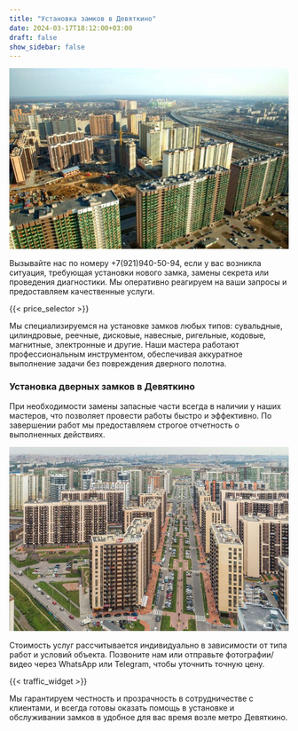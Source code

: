 ```yaml
---
title: "Установка замков в Девяткино"
date: 2024-03-17T18:12:00+03:00 
draft: false 
show_sidebar: false
---
```


![Установка замков в Девяткино](Devyatkino1.jpg)

Вызывайте нас по номеру +7(921)940-50-94, если у вас возникла ситуация, требующая установки нового замка, замены секрета или проведения диагностики. Мы оперативно реагируем на ваши запросы и предоставляем качественные услуги.

{{< price_selector >}}

Мы специализируемся на установке замков любых типов: сувальдные, цилиндровые, реечные, дисковые, навесные, ригельные, кодовые, магнитные, электронные и другие. Наши мастера работают профессиональным инструментом, обеспечивая аккуратное выполнение задачи без повреждения дверного полотна.

### Установка дверных замков в Девяткино

При необходимости замены запасные части всегда в наличии у наших мастеров, что позволяет провести работы быстро и эффективно. По завершении работ мы предоставляем строгое отчетность о выполненных действиях.

![Установка замков в Девяткино](Devyatkino2.jpg)


Стоимость услуг рассчитывается индивидуально в зависимости от типа работ и условий объекта. Позвоните нам или отправьте фотографии/видео через WhatsApp или Telegram, чтобы уточнить точную цену.

{{< traffic_widget >}}

Мы гарантируем честность и прозрачность в сотрудничестве с клиентами, и всегда готовы оказать помощь в установке и обслуживании замков в удобное для вас время возле метро Девяткино.
